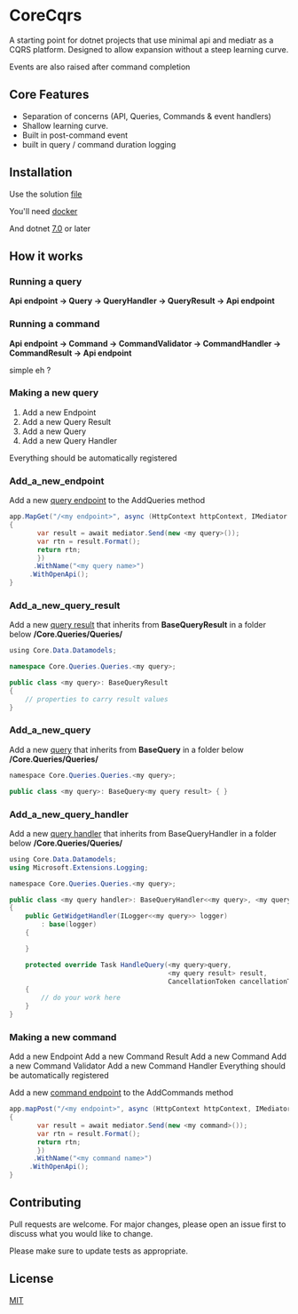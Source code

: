 
# CoreCqrs

A starting point for dotnet projects that use minimal api and mediatr as a CQRS platform. Designed to allow expansion without a steep learning curve.


Events are also raised after command completion 

## Core Features 
* Separation of concerns (API, Queries, Commands & event handlers)
* Shallow learning curve.
* Built in post-command event
* built in query / command duration logging    

## Installation
Use the solution [file](https://github.com/NTiering/CoreCqrs/blob/main/Core/Core.sln) 

You'll need [docker](https://www.docker.com/)

And dotnet [7.0](https://dotnet.microsoft.com/en-us/download/dotnet/7.0) or later

## How it works

### Running a query 

**Api endpoint → Query → QueryHandler → QueryResult →  Api endpoint**

### Running a command

**Api endpoint → Command → CommandValidator → CommandHandler → CommandResult →  Api endpoint**

simple eh ? 

### Making a new query
1. Add a new Endpoint
2. Add a new Query Result
3. Add a new Query
4. Add a new Query Handler

Everything should be automatically registered

### Add_a_new_endpoint

Add a new [query endpoint](https://github.com/NTiering/CoreCqrs/blob/main/Core/Endpoints.cs) to the AddQueries method 
```csharp
app.MapGet("/<my endpoint>", async (HttpContext httpContext, IMediator mediator) =>
{
       var result = await mediator.Send(new <my query>());
       var rtn = result.Format();
       return rtn;
       })
      .WithName("<my query name>")
     .WithOpenApi();
}
```
### Add_a_new_query_result

Add a new [query result](https://github.com/NTiering/CoreCqrs/blob/main/Core.Queries/Queries/Widgets/GetWidgetResult.cs) that inherits from **BaseQueryResult** in a folder below **/Core.Queries/Queries/** 

```csharp
﻿using Core.Data.Datamodels;

namespace Core.Queries.Queries.<my query>;

public class <my query>: BaseQueryResult
{
    // properties to carry result values
}
```

### Add_a_new_query

Add a new [query](https://github.com/NTiering/CoreCqrs/blob/main/Core.Queries/Queries/Widgets/GetWidgetQuery.cs) that inherits from **BaseQuery**  in a folder below **/Core.Queries/Queries/** 

```csharp
﻿namespace Core.Queries.Queries.<my query>;

public class <my query>: BaseQuery<my query result> { }
```

### Add_a_new_query_handler

Add a new [query handler](https://github.com/NTiering/CoreCqrs/blob/main/Core.Queries/Queries/Widgets/GetWidgetHandler.cs) that inherits from BaseQueryHandler in a folder below **/Core.Queries/Queries/** 

```csharp
﻿using Core.Data.Datamodels;
using Microsoft.Extensions.Logging;

﻿namespace Core.Queries.Queries.<my query>;

public class <my query handler>: BaseQueryHandler<<my query>, <my query result>>
{
    public GetWidgetHandler(ILogger<<my query>> logger)
        : base(logger)
    {

    }

    protected override Task HandleQuery(<my query>query, 
                                        <my query result> result, 
                                        CancellationToken cancellationToken)
    {
        // do your work here
    }
}
```

### Making a new command
Add a new Endpoint
Add a new Command Result
Add a new Command
Add a new Command Validator
Add a new Command Handler
Everything should be automatically registered


Add a new [command endpoint](https://github.com/NTiering/CoreCqrs/blob/main/Core/Endpoints.cs) to the AddCommands method 
```csharp
app.mapPost("/<my endpoint>", async (HttpContext httpContext, IMediator mediator) =>
{
       var result = await mediator.Send(new <my command>());
       var rtn = result.Format();
       return rtn;
       })
      .WithName("<my command name>")
     .WithOpenApi();
}
```


## Contributing

Pull requests are welcome. For major changes, please open an issue first
to discuss what you would like to change.

Please make sure to update tests as appropriate.

## License

[MIT](https://choosealicense.com/licenses/mit/)
